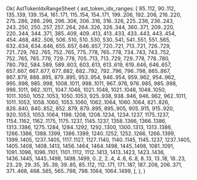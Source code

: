 Ok(
    AstTokenIdxRangeSheet {
        ast_token_idx_ranges: [
            95..112,
            90..112,
            135..139,
            139..154,
            161..171,
            115..154,
            154..171,
            199..206,
            192..206,
            216..220,
            275..286,
            286..296,
            296..306,
            306..316,
            316..326,
            225..236,
            236..243,
            243..250,
            250..257,
            257..264,
            264..326,
            326..344,
            360..371,
            209..220,
            220..344,
            344..371,
            385..409,
            409..413,
            413..433,
            433..443,
            443..454,
            454..468,
            482..506,
            506..510,
            510..530,
            530..541,
            541..551,
            551..565,
            632..634,
            634..646,
            655..657,
            646..657,
            720..721,
            713..721,
            726..729,
            721..729,
            762..765,
            752..765,
            775..778,
            765..778,
            734..743,
            743..752,
            752..765,
            765..778,
            729..778,
            705..713,
            713..729,
            729..778,
            778..780,
            780..792,
            584..589,
            589..603,
            603..613,
            613..619,
            619..646,
            646..657,
            657..667,
            667..677,
            677..682,
            682..792,
            792..796,
            796..798,
            865..867,
            867..879,
            888..895,
            879..895,
            953..954,
            946..954,
            959..962,
            954..962,
            995..998,
            985..998,
            1008..1011,
            998..1011,
            967..976,
            976..985,
            985..998,
            998..1011,
            962..1011,
            1047..1048,
            1021..1048,
            1021..1048,
            1048..1050,
            1011..1050,
            1052..1053,
            1050..1053,
            925..938,
            938..946,
            946..962,
            962..1011,
            1011..1053,
            1058..1060,
            1053..1060,
            1062..1064,
            1060..1064,
            821..826,
            826..840,
            840..852,
            852..879,
            879..895,
            895..905,
            905..915,
            915..920,
            920..1053,
            1053..1064,
            1198..1208,
            1208..1234,
            1234..1237,
            1175..1237,
            1154..1162,
            1162..1175,
            1175..1237,
            1145..1237,
            1358..1366,
            1366..1386,
            1313..1386,
            1275..1284,
            1284..1292,
            1292..1300,
            1300..1313,
            1313..1386,
            1266..1386,
            1388..1399,
            1386..1399,
            1240..1252,
            1252..1266,
            1266..1399,
            1399..1405,
            1237..1405,
            1117..1127,
            1127..1140,
            1140..1145,
            1145..1237,
            1237..1405,
            1405..1408,
            1408..1413,
            1456..1464,
            1464..1498,
            1445..1498,
            1081..1091,
            1091..1096,
            1096..1101,
            1101..1112,
            1112..1413,
            1413..1423,
            1423..1436,
            1436..1445,
            1445..1498,
            1498..1499,
            0..2,
            2..4,
            4..6,
            6..8,
            8..13,
            13..18,
            18..23,
            23..29,
            29..35,
            35..39,
            39..85,
            85..112,
            112..171,
            171..187,
            187..206,
            206..371,
            371..468,
            468..565,
            565..798,
            798..1064,
            1064..1499,
        ],
    },
)